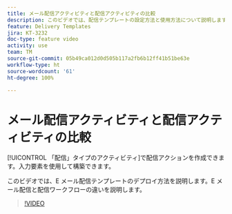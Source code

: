 ```yaml
---
title: メール配信アクティビティと配信アクティビティの比較
description: このビデオでは、配信テンプレートの設定方法と使用方法について説明します。
feature: Delivery Templates
jira: KT-3232
doc-type: feature video
activity: use
team: TM
source-git-commit: 05b49ca012d0d505b117a2fb6b12ff41b51be63e
workflow-type: ht
source-wordcount: '61'
ht-degree: 100%

---
```



# メール配信アクティビティと配信アクティビティの比較

[!UICONTROL 「配信」タイプのアクティビティ]で配信アクションを作成できます。入力要素を使用して構築できます。

このビデオでは、E メール配信テンプレートのデプロイ方法を説明します。E メール配信と配信ワークフローの違いを説明します。

>[!VIDEO](https://video.tv.adobe.com/v/24065?quality=12&learn=on)
